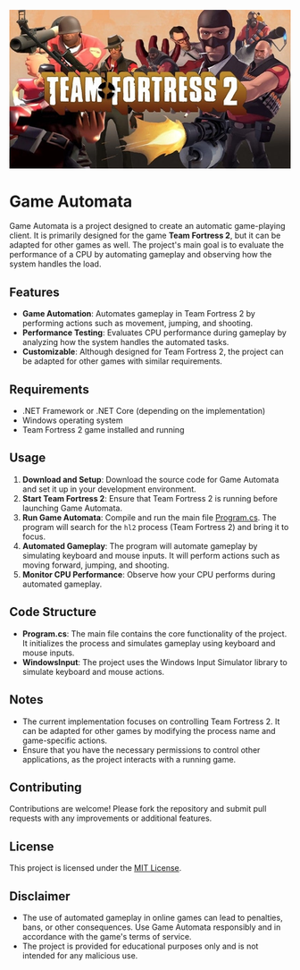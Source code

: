![Main Image](TF2.jpeg)
# Game Automata

Game Automata is a project designed to create an automatic game-playing client. It is primarily designed for the game **Team Fortress 2**, but it can be adapted for other games as well. The project's main goal is to evaluate the performance of a CPU by automating gameplay and observing how the system handles the load.

## Features

- **Game Automation**: Automates gameplay in Team Fortress 2 by performing actions such as movement, jumping, and shooting.
- **Performance Testing**: Evaluates CPU performance during gameplay by analyzing how the system handles the automated tasks.
- **Customizable**: Although designed for Team Fortress 2, the project can be adapted for other games with similar requirements.

## Requirements

- .NET Framework or .NET Core (depending on the implementation)
- Windows operating system
- Team Fortress 2 game installed and running

## Usage

1. **Download and Setup**: Download the source code for Game Automata and set it up in your development environment.
2. **Start Team Fortress 2**: Ensure that Team Fortress 2 is running before launching Game Automata.
3. **Run Game Automata**: Compile and run the main file [Program.cs](Game_Automata/Program.cs). The program will search for the `hl2` process (Team Fortress 2) and bring it to focus.
4. **Automated Gameplay**: The program will automate gameplay by simulating keyboard and mouse inputs. It will perform actions such as moving forward, jumping, and shooting.
5. **Monitor CPU Performance**: Observe how your CPU performs during automated gameplay.

## Code Structure

- **Program.cs**: The main file contains the core functionality of the project. It initializes the process and simulates gameplay using keyboard and mouse inputs.
- **WindowsInput**: The project uses the Windows Input Simulator library to simulate keyboard and mouse actions.

## Notes

- The current implementation focuses on controlling Team Fortress 2. It can be adapted for other games by modifying the process name and game-specific actions.
- Ensure that you have the necessary permissions to control other applications, as the project interacts with a running game.

## Contributing

Contributions are welcome! Please fork the repository and submit pull requests with any improvements or additional features.

## License

This project is licensed under the [MIT License](LICENSE).

## Disclaimer

- The use of automated gameplay in online games can lead to penalties, bans, or other consequences. Use Game Automata responsibly and in accordance with the game's terms of service.
- The project is provided for educational purposes only and is not intended for any malicious use.
